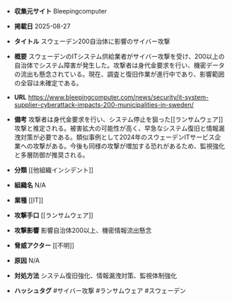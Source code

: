 - **収集元サイト**
Bleepingcomputer

- **掲載日**
2025-08-27

- **タイトル**
スウェーデン200自治体に影響のサイバー攻撃

- **概要**
スウェーデンのITシステム供給業者がサイバー攻撃を受け、200以上の自治体でシステム障害が発生した。攻撃者は身代金要求を行い、機密データの流出も懸念されている。現在、調査と復旧作業が進行中であり、影響範囲の全容は未確定である。

- **URL**
https://www.bleepingcomputer.com/news/security/it-system-supplier-cyberattack-impacts-200-municipalities-in-sweden/

- **備考**
攻撃者は身代金要求を行い、システム停止を狙った[[ランサムウェア]]攻撃と推定される。被害拡大の可能性が高く、早急なシステム復旧と情報漏洩対策が必要である。類似事例として2024年のスウェーデンITサービス企業への攻撃がある。今後も同様の攻撃が増加する恐れがあるため、監視強化と多層防御が推奨される。

- **分類**
[[他組織インシデント]]

- **組織名**
N/A

- **業種**
[[IT]]

- **攻撃手口**
[[ランサムウェア]]

- **攻撃影響**
影響自治体200以上、機密情報流出懸念

- **脅威アクター**
[[不明]]

- **原因**
N/A

- **対処方法**
システム復旧強化、情報漏洩対策、監視体制強化

- **ハッシュタグ**
#サイバー攻撃 #ランサムウェア #スウェーデン
